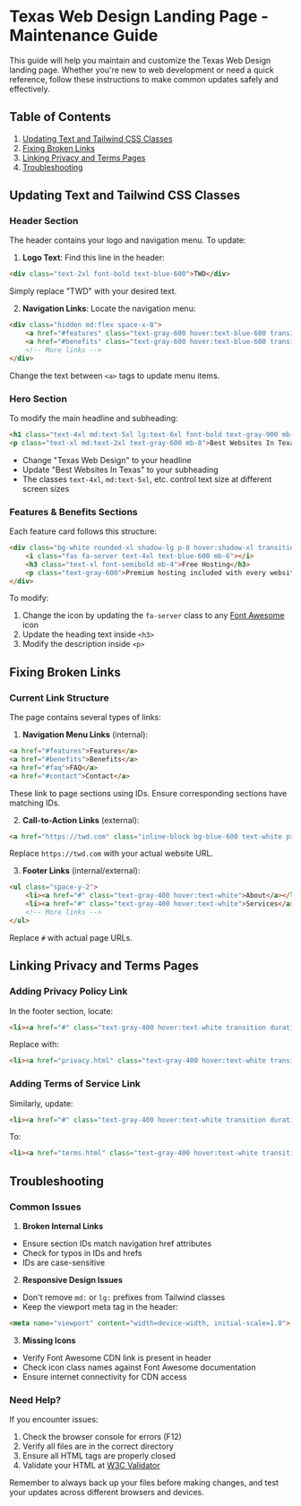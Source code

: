 # Texas Web Design Landing Page - Maintenance Guide

This guide will help you maintain and customize the Texas Web Design landing page. Whether you're new to web development or need a quick reference, follow these instructions to make common updates safely and effectively.

## Table of Contents
1. [Updating Text and Tailwind CSS Classes](#updating-text-and-tailwind-css-classes)
2. [Fixing Broken Links](#fixing-broken-links)
3. [Linking Privacy and Terms Pages](#linking-privacy-and-terms-pages)
4. [Troubleshooting](#troubleshooting)

## Updating Text and Tailwind CSS Classes

### Header Section
The header contains your logo and navigation menu. To update:

1. **Logo Text**: Find this line in the header:
```html
<div class="text-2xl font-bold text-blue-600">TWD</div>
```
Simply replace "TWD" with your desired text.

2. **Navigation Links**: Locate the navigation menu:
```html
<div class="hidden md:flex space-x-8">
    <a href="#features" class="text-gray-600 hover:text-blue-600 transition duration-300">Features</a>
    <a href="#benefits" class="text-gray-600 hover:text-blue-600 transition duration-300">Benefits</a>
    <!-- More links -->
</div>
```
Change the text between `<a>` tags to update menu items.

### Hero Section
To modify the main headline and subheading:

```html
<h1 class="text-4xl md:text-5xl lg:text-6xl font-bold text-gray-900 mb-6">Texas Web Design</h1>
<p class="text-xl md:text-2xl text-gray-600 mb-8">Best Websites In Texas</p>
```

- Change "Texas Web Design" to your headline
- Update "Best Websites In Texas" to your subheading
- The classes `text-4xl`, `md:text-5xl`, etc. control text size at different screen sizes

### Features & Benefits Sections
Each feature card follows this structure:
```html
<div class="bg-white rounded-xl shadow-lg p-8 hover:shadow-xl transition duration-300">
    <i class="fas fa-server text-4xl text-blue-600 mb-6"></i>
    <h3 class="text-xl font-semibold mb-4">Free Hosting</h3>
    <p class="text-gray-600">Premium hosting included with every website package</p>
</div>
```

To modify:
1. Change the icon by updating the `fa-server` class to any [Font Awesome](https://fontawesome.com/icons) icon
2. Update the heading text inside `<h3>`
3. Modify the description inside `<p>`

## Fixing Broken Links

### Current Link Structure
The page contains several types of links:

1. **Navigation Menu Links** (internal):
```html
<a href="#features">Features</a>
<a href="#benefits">Benefits</a>
<a href="#faq">FAQ</a>
<a href="#contact">Contact</a>
```
These link to page sections using IDs. Ensure corresponding sections have matching IDs.

2. **Call-to-Action Links** (external):
```html
<a href="https://twd.com" class="inline-block bg-blue-600 text-white px-8 py-4">Get Started</a>
```
Replace `https://twd.com` with your actual website URL.

3. **Footer Links** (internal/external):
```html
<ul class="space-y-2">
    <li><a href="#" class="text-gray-400 hover:text-white">About</a></li>
    <li><a href="#" class="text-gray-400 hover:text-white">Services</a></li>
    <!-- More links -->
</ul>
```
Replace `#` with actual page URLs.

## Linking Privacy and Terms Pages

### Adding Privacy Policy Link
In the footer section, locate:
```html
<li><a href="#" class="text-gray-400 hover:text-white transition duration-300">Privacy Policy</a></li>
```
Replace with:
```html
<li><a href="privacy.html" class="text-gray-400 hover:text-white transition duration-300">Privacy Policy</a></li>
```

### Adding Terms of Service Link
Similarly, update:
```html
<li><a href="#" class="text-gray-400 hover:text-white transition duration-300">Terms of Service</a></li>
```
To:
```html
<li><a href="terms.html" class="text-gray-400 hover:text-white transition duration-300">Terms of Service</a></li>
```

## Troubleshooting

### Common Issues

1. **Broken Internal Links**
- Ensure section IDs match navigation href attributes
- Check for typos in IDs and hrefs
- IDs are case-sensitive

2. **Responsive Design Issues**
- Don't remove `md:` or `lg:` prefixes from Tailwind classes
- Keep the viewport meta tag in the header:
```html
<meta name="viewport" content="width=device-width, initial-scale=1.0">
```

3. **Missing Icons**
- Verify Font Awesome CDN link is present in header
- Check icon class names against Font Awesome documentation
- Ensure internet connectivity for CDN access

### Need Help?
If you encounter issues:
1. Check the browser console for errors (F12)
2. Verify all files are in the correct directory
3. Ensure all HTML tags are properly closed
4. Validate your HTML at [W3C Validator](https://validator.w3.org/)

Remember to always back up your files before making changes, and test your updates across different browsers and devices.